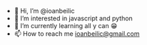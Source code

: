 - 👋 Hi, I’m @ioanbeilic
- 👀 I’m interested in javascript and python
- 🌱 I’m currently learning all y can 😁
- 📫 How to reach me ioanbeilic@gmail.com

<!---
ioanbeilic/ioanbeilic is a ✨ special ✨ repository because its `README.md` (this file) appears on your GitHub profile.
You can click the Preview link to take a look at your changes.
--->
